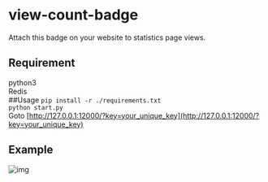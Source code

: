# view-count-badge
Attach this badge on your website to statistics page views.  
## Requirement
python3  
Redis  
##Usage
`pip install -r ./requirements.txt`    
`python start.py`    
Goto [http://127.0.0.1:12000/?key=your_unique_key](http://127.0.0.1:12000/?key=your_unique_key)
## Example  
![img](http://badge.roblog.top/?key=my_badge&t=1)